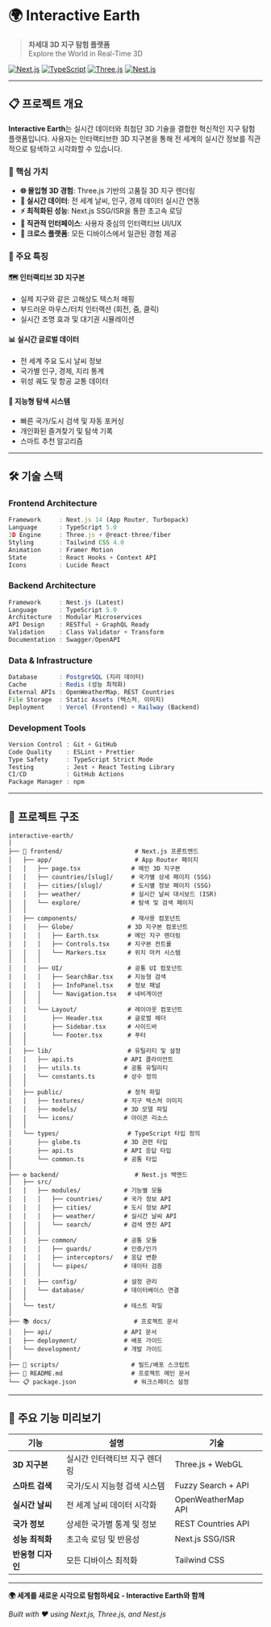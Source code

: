 # 🌍 Interactive Earth

> **차세대 3D 지구 탐험 플랫폼**  
> Explore the World in Real-Time 3D

[![Next.js](https://img.shields.io/badge/Next.js-15.3.3-black?style=flat-square&logo=next.js)](https://nextjs.org/)
[![TypeScript](https://img.shields.io/badge/TypeScript-5.0-blue?style=flat-square&logo=typescript)](https://www.typescriptlang.org/)
[![Three.js](https://img.shields.io/badge/Three.js-0.177-green?style=flat-square&logo=three.js)](https://threejs.org/)
[![Nest.js](https://img.shields.io/badge/Nest.js-Latest-red?style=flat-square&logo=nestjs)](https://nestjs.com/)

---

## 📋 프로젝트 개요

**Interactive Earth**는 실시간 데이터와 최첨단 3D 기술을 결합한 혁신적인 지구 탐험 플랫폼입니다. 사용자는 인터랙티브한 3D 지구본을 통해 전 세계의 실시간 정보를 직관적으로 탐색하고 시각화할 수 있습니다.

### 🎯 핵심 가치

- **🌐 몰입형 3D 경험**: Three.js 기반의 고품질 3D 지구 렌더링
- **📡 실시간 데이터**: 전 세계 날씨, 인구, 경제 데이터 실시간 연동
- **⚡ 최적화된 성능**: Next.js SSG/ISR을 통한 초고속 로딩
- **🎨 직관적 인터페이스**: 사용자 중심의 인터랙티브 UI/UX
- **📱 크로스 플랫폼**: 모든 디바이스에서 일관된 경험 제공

### 🌟 주요 특징

#### 🗺️ **인터랙티브 3D 지구본**
- 실제 지구와 같은 고해상도 텍스처 매핑
- 부드러운 마우스/터치 인터랙션 (회전, 줌, 클릭)
- 실시간 조명 효과 및 대기권 시뮬레이션

#### 📊 **실시간 글로벌 데이터**
- 전 세계 주요 도시 날씨 정보
- 국가별 인구, 경제, 지리 통계
- 위성 궤도 및 항공 교통 데이터

#### 🎯 **지능형 탐색 시스템**
- 빠른 국가/도시 검색 및 자동 포커싱
- 개인화된 즐겨찾기 및 탐색 기록
- 스마트 추천 알고리즘

---

## 🛠️ 기술 스택

### **Frontend Architecture**
```typescript
Framework     : Next.js 14 (App Router, Turbopack)
Language      : TypeScript 5.0
3D Engine     : Three.js + @react-three/fiber
Styling       : Tailwind CSS 4.0
Animation     : Framer Motion
State         : React Hooks + Context API
Icons         : Lucide React
```

### **Backend Architecture**
```typescript
Framework     : Nest.js (Latest)
Language      : TypeScript 5.0
Architecture  : Modular Microservices
API Design    : RESTful + GraphQL Ready
Validation    : Class Validator + Transform
Documentation : Swagger/OpenAPI
```

### **Data & Infrastructure**
```typescript
Database      : PostgreSQL (지리 데이터)
Cache         : Redis (성능 최적화)
External APIs : OpenWeatherMap, REST Countries
File Storage  : Static Assets (텍스처, 이미지)
Deployment    : Vercel (Frontend) + Railway (Backend)
```

### **Development Tools**
```typescript
Version Control : Git + GitHub
Code Quality    : ESLint + Prettier
Type Safety     : TypeScript Strict Mode
Testing         : Jest + React Testing Library
CI/CD           : GitHub Actions
Package Manager : npm
```

---

## 📁 프로젝트 구조

```
interactive-earth/
│
├── 🎨 frontend/                    # Next.js 프론트엔드
│   ├── app/                       # App Router 페이지
│   │   ├── page.tsx              # 메인 3D 지구본
│   │   ├── countries/[slug]/     # 국가별 상세 페이지 (SSG)
│   │   ├── cities/[slug]/        # 도시별 정보 페이지 (SSG)
│   │   ├── weather/              # 실시간 날씨 대시보드 (ISR)
│   │   └── explore/              # 탐색 및 검색 페이지
│   │
│   ├── components/               # 재사용 컴포넌트
│   │   ├── Globe/               # 3D 지구본 컴포넌트
│   │   │   ├── Earth.tsx        # 메인 지구 렌더링
│   │   │   ├── Controls.tsx     # 지구본 컨트롤
│   │   │   └── Markers.tsx      # 위치 마커 시스템
│   │   │
│   │   ├── UI/                  # 공통 UI 컴포넌트
│   │   │   ├── SearchBar.tsx    # 지능형 검색
│   │   │   ├── InfoPanel.tsx    # 정보 패널
│   │   │   └── Navigation.tsx   # 네비게이션
│   │   │
│   │   └── Layout/              # 레이아웃 컴포넌트
│   │       ├── Header.tsx       # 글로벌 헤더
│   │       ├── Sidebar.tsx      # 사이드바
│   │       └── Footer.tsx       # 푸터
│   │
│   ├── lib/                     # 유틸리티 및 설정
│   │   ├── api.ts              # API 클라이언트
│   │   ├── utils.ts            # 공통 유틸리티
│   │   └── constants.ts        # 상수 정의
│   │
│   ├── public/                  # 정적 파일
│   │   ├── textures/           # 지구 텍스처 이미지
│   │   ├── models/             # 3D 모델 파일
│   │   └── icons/              # 아이콘 리소스
│   │
│   └── types/                   # TypeScript 타입 정의
│       ├── globe.ts            # 3D 관련 타입
│       ├── api.ts              # API 응답 타입
│       └── common.ts           # 공통 타입
│
├── ⚙️ backend/                     # Nest.js 백엔드
│   ├── src/
│   │   ├── modules/            # 기능별 모듈
│   │   │   ├── countries/      # 국가 정보 API
│   │   │   ├── cities/         # 도시 정보 API
│   │   │   ├── weather/        # 실시간 날씨 API
│   │   │   └── search/         # 검색 엔진 API
│   │   │
│   │   ├── common/             # 공통 모듈
│   │   │   ├── guards/         # 인증/인가
│   │   │   ├── interceptors/   # 응답 변환
│   │   │   └── pipes/          # 데이터 검증
│   │   │
│   │   ├── config/             # 설정 관리
│   │   └── database/           # 데이터베이스 연결
│   │
│   └── test/                   # 테스트 파일
│
├── 📚 docs/                       # 프로젝트 문서
│   ├── api/                    # API 문서
│   ├── deployment/             # 배포 가이드
│   └── development/            # 개발 가이드
│
├── 🔧 scripts/                    # 빌드/배포 스크립트
├── 📄 README.md                   # 프로젝트 메인 문서
└── 📋 package.json                # 워크스페이스 설정
```

---

## 🚀 주요 기능 미리보기

| 기능 | 설명 | 기술 |
|------|------|------|
| **3D 지구본** | 실시간 인터랙티브 지구 렌더링 | Three.js + WebGL |
| **스마트 검색** | 국가/도시 지능형 검색 시스템 | Fuzzy Search + API |
| **실시간 날씨** | 전 세계 날씨 데이터 시각화 | OpenWeatherMap API |
| **국가 정보** | 상세한 국가별 통계 및 정보 | REST Countries API |
| **성능 최적화** | 초고속 로딩 및 반응성 | Next.js SSG/ISR |
| **반응형 디자인** | 모든 디바이스 최적화 | Tailwind CSS |

---

**🌍 세계를 새로운 시각으로 탐험하세요 - Interactive Earth와 함께**

*Built with ❤️ using Next.js, Three.js, and Nest.js*